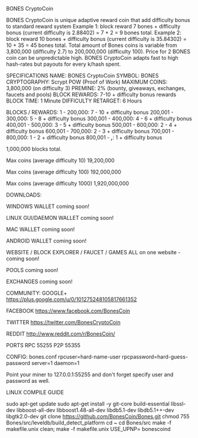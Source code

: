 
BONES CryptoCoin
 
BONES CryptoCoin is unique adaptive reward coin that add difficulty bonus to standard reward system
Example 1:  block reward  7 bones + difficulty bonus (current difficulty is 2.88402)  =  7 +  2 =  9 bones total.
Example 2:  block reward 10 bones + difficulty bonus (current difficulty is 35.84302) = 10 + 35 =  45 bones total.
Total amount of Bones coins is variable from 3,800,000 (difficulty 2.7) to 200,000,000 (difficulty 100).
Price for 2 BONES coin can be unpredictable high.
BONES CryptoCoin adapts fast to high hash-rates but payouts for every k/hash spent. 
 
SPECIFICATIONS
NAME: BONES CryptoCoin 
SYMBOL: BONES
CRYPTOGRAPHY: Scrypt POW (Proof of Work)
MAXIMUM COINS: 3,800,000 (on difficulty 3)
PREMINE: 2% (bounty, giveaways, exchanges, faucets and pools)
BLOCK REWARDS: 7-10 + difficulty bonus rewards
BLOCK TIME: 1 Minute
DIFFICULTY RETARGET: 6 Hours
 
BLOCKS / REWARDS:
           1 - 200,000:  7 - 10  + difficulty bonus
200,001 - 300,000:  5 - 8    + difficulty bonus
300,001 - 400,000:  4 - 6    + difficulty bonus
400,001 - 500,000:  3 - 5    + difficulty bonus
500,001 - 600,000:  2 - 4    + difficulty bonus
600,001 - 700,000:  2 - 3    + difficulty bonus
700,001 - 800,000:  1 - 2    + difficulty bonus
800,001 - ***,***:       1         + difficulty bonus
 
1,000,000 blocks total.
 
Max coins (average difficulty 10)
19,200,000
 
Max coins (average difficulty 100)
192,000,000
 
Max coins (average difficulty 1000)
1,920,000,000
 
DOWNLOADS:
 
WINDOWS WALLET
coming soon!
 
LINUX GUI/DAEMON WALLET
coming soon!
 
MAC WALLET
coming soon!
 
ANDROID WALLET
coming soon!
 
WEBSITE / BLOCK EXPLORER / FAUCET / GAMES
ALL on one website - coming soon!
 
POOLS
coming soon!
 
EXCHANGES
coming soon!
 
COMMUNITY:
GOOGLE+
https://plus.google.com/u/0/101275248105817661352
 
FACEBOOK
https://www.facebook.com/BonesCoin
 
TWITTER
https://twitter.com/BonesCryptoCoin
 
REDDIT
http://www.reddit.com/r/BonesCoin/
 
PORTS
RPC 55255
P2P 55355
 
CONFIG:
bones.conf
rpcuser=hard-name-user
rpcpassword=hard-guess-password
server=1
daemon=1
 
Point your miner to 127.0.0.1:55255
and don't forget specify user and password as well.
 
LINUX COMPILE GUIDE

sudo apt-get update
sudo apt-get install -y git-core build-essential libssl-dev libboost-all-dev libboost1.48-all-dev libdb5.1-dev libdb5.1++-dev libgtk2.0-dev 
git clone https://github.com/BonesCoin/Bones.git 
chmod 755 Bones/src/leveldb/build_detect_platform
cd ~
cd Bones/src
make -f makefile.unix clean; make -f makefile.unix USE_UPNP= bonescoind

